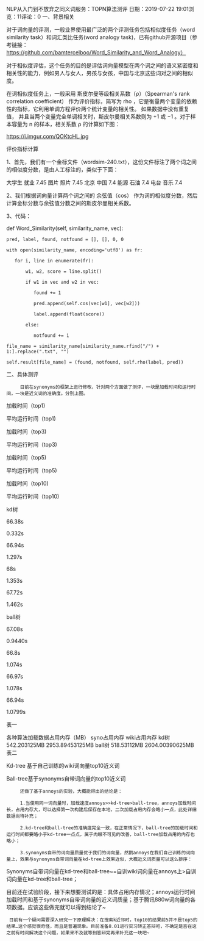 NLP从入门到不放弃之同义词服务：TOPN算法测评
日期：2019-07-22 19:01浏览：11评论：0
一、背景相关

对于词向量的评测，一般业界使用最广泛的两个评测任务包括相似度任务（word similarity task）和词汇类比任务(word analogy task)，已有github开源项目（参考链接：https://github.com/bamtercelboo/Word_Similarity_and_Word_Analogy）

对于相似度评估，这个任务的目的是评估词向量模型在两个词之间的语义紧密度和相关性的能力，例如男人与女人，男孩与女孩，中国与北京这些词对之间的相似度。

在词相似度任务上，一般采用 斯皮尔曼等级相关系数（ρ）（Spearman's rank correlation coefficient） 作为评价指标，简写为 rho ，它是衡量两个变量的依赖性的指标，它利用单调方程评价两个统计变量的相关性。 如果数据中没有重复值， 并且当两个变量完全单调相关时，斯皮尔曼相关系数则为 +1 或 −1 。对于样本容量为 n 的样本，相关系数 ρ 的计算如下图：

https://i.imgur.com/QOKtcHL.jpg

评价指标计算

1、首先，我们有一个金标文件（wordsim-240.txt），这份文件标注了两个词之间的相似度分数，是由人工标注的，类似于下面：

大学生 就业 7.45
图片 照片 7.45
北京 中国 7.4
能源 石油 7.4
电台 音乐 7.4

2、我们根据词向量计算两个词之间的 余弦值（cos） 作为词的相似度分数，然后计算金标分数与余弦值分数之间的斯皮尔曼相关系数。

3、代码：

def Word_Similarity(self, similarity_name, vec):

```
pred, label, found, notfound = [], [], 0, 0

with open(similarity_name, encoding='utf8') as fr:

   for i, line in enumerate(fr):

       w1, w2, score = line.split()

       if w1 in vec and w2 in vec:

          found += 1

          pred.append(self.cos(vec[w1], vec[w2]))

          label.append(float(score))

       else:

          notfound += 1

file_name = similarity_name[similarity_name.rfind("/") + 1:].replace(".txt", "")

self.result[file_name] = (found, notfound, self.rho(label, pred))
```

二、具体测评

```
     目前在synonyms的框架上进行修改，针对两个方面做了测评，一块是加载时间和运行时间，一块是近义词的准确度。分别上图。
```

加载时间（top1)

平均运行时间（top1)

加载时间（top3)

平均运行时间（top3)

加载时间（top5)

平均运行时间（top5)

加载时间（top10)

平均运行时间（top10)

kd树

66.38s

0.332s

66.94s

1.297s

68s

1.353s

67.72s

1.462s

ball树

67.08s

0.9440s

66.8s

1.074s

66.97s

1.078s

66.94s

1.0799s

表一

 

 

各种算法加载数据占用内存（MB）
syno占用内存	wiki占用内存
kd树	542.203125MB	2953.89453125MB
ball树	518.53112MB	2604.00390625MB                                               表二



Kd-tree 基于自己训练的wiki词向量top10近义词

 



Ball-tree基于synonyms自带词向量的top10近义词

```
     还做了基于annoys的实验，大概能得出的结论是：

     1.当使用同一词向量时，加载速度annoys>>kd-tree>ball-tree，annoys加载时间长，占用内存大，可以选择第一次构建后保存在本地，二次加载占用内存会略小一点，此处详细数据尚待补充；

     2.kd-tree和ball-tree的准确度完全一致，在正常情况下，ball-tree的加载时间和运行时间都要略小于kd-tree一点点，属于肉眼不可见的改善，ball-tree加载占用的内存也略小；

     3.synonyms自带的词向量质量优于我们的词向量，然鹅annoys在我们自己训练的词向量上，效果与synonyms自带词向量在kd-tree上效果近似，大概近义词质量可以这么排序：
```

Synonyms自带词向量在kd-tree和ball-tree~=自训wiki词向量在annoys上>自训词向量在kd-tree和ball-tree；


目前还在试验阶段，接下来想要测试的是：具体占用内存情况；annoys运行时间加载时间和基于synonyms自带词向量的近义词质量；基于腾讯880w词向量的各项数据。应该这些做完就可以得到结论了~

     目前有一个疑问需要深入研究一下原理解决：在搜索k近邻时，top10的结果前5并不是top5的结果…这个感觉很奇怪，而且是普遍现象。目前准备8.01进行实习转正答辩吧，不确定是否在这之前有时间解决这个问题，如果来不及就等到答辩完再来补充这一块吧~
